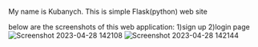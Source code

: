 My name is Kubanych.
This is simple Flask(python) web site
  
  
  below are the screenshots of this web application: 1)sign up 2)login page
![Screenshot 2023-04-28 142108](https://user-images.githubusercontent.com/121674973/235095487-d7ea9f4a-6624-4fe2-9110-032436aad797.png)
![Screenshot 2023-04-28 142144](https://user-images.githubusercontent.com/121674973/235095508-0f0bd4c3-5e8a-45e7-9d25-0166880e2827.png)
